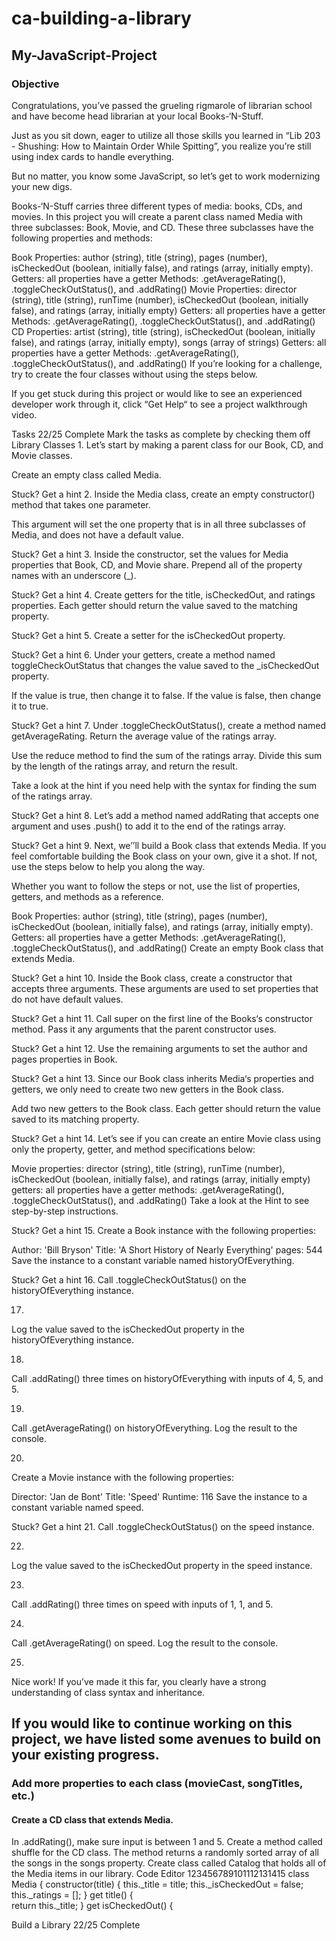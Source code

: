 # ca-building-a-library


## My-JavaScript-Project


### Objective


Congratulations, you’ve passed the grueling rigmarole of librarian school and have become head librarian at your local Books-‘N-Stuff.

Just as you sit down, eager to utilize all those skills you learned in “Lib 203 - Shushing: How to Maintain Order While Spitting”, you realize you’re still using index cards to handle everything.

But no matter, you know some JavaScript, so let’s get to work modernizing your new digs.

Books-‘N-Stuff carries three different types of media: books, CDs, and movies. In this project you will create a parent class named Media with three subclasses: Book, Movie, and CD. These three subclasses have the following properties and methods:

Book
Properties: author (string), title (string), pages (number), isCheckedOut (boolean, initially false), and ratings (array, initially empty).
Getters: all properties have a getter
Methods: .getAverageRating(), .toggleCheckOutStatus(), and .addRating()
Movie
Properties: director (string), title (string), runTime (number), isCheckedOut (boolean, initially false), and ratings (array, initially empty)
Getters: all properties have a getter
Methods: .getAverageRating(), .toggleCheckOutStatus(), and .addRating()
CD
Properties: artist (string), title (string), isCheckedOut (boolean, initially false), and ratings (array, initially empty), songs (array of strings)
Getters: all properties have a getter
Methods: .getAverageRating(), .toggleCheckOutStatus(), and .addRating()
If you’re looking for a challenge, try to create the four classes without using the steps below.

If you get stuck during this project or would like to see an experienced developer work through it, click “Get Help“ to see a project walkthrough video.

Tasks
22/25 Complete
Mark the tasks as complete by checking them off
Library Classes
1.
Let’s start by making a parent class for our Book, CD, and Movie classes.

Create an empty class called Media.


Stuck? Get a hint
2.
Inside the Media class, create an empty constructor() method that takes one parameter.

This argument will set the one property that is in all three subclasses of Media, and does not have a default value.


Stuck? Get a hint
3.
Inside the constructor, set the values for Media properties that Book, CD, and Movie share. Prepend all of the property names with an underscore (_).


Stuck? Get a hint
4.
Create getters for the title, isCheckedOut, and ratings properties. Each getter should return the value saved to the matching property.


Stuck? Get a hint
5.
Create a setter for the isCheckedOut property.


Stuck? Get a hint
6.
Under your getters, create a method named toggleCheckOutStatus that changes the value saved to the _isCheckedOut property.

If the value is true, then change it to false. If the value is false, then change it to true.


Stuck? Get a hint
7.
Under .toggleCheckOutStatus(), create a method named getAverageRating. Return the average value of the ratings array.

Use the reduce method to find the sum of the ratings array. Divide this sum by the length of the ratings array, and return the result.

Take a look at the hint if you need help with the syntax for finding the sum of the ratings array.


Stuck? Get a hint
8.
Let’s add a method named addRating that accepts one argument and uses .push() to add it to the end of the ratings array.


Stuck? Get a hint
9.
Next, we’’ll build a Book class that extends Media. If you feel comfortable building the Book class on your own, give it a shot. If not, use the steps below to help you along the way.

Whether you want to follow the steps or not, use the list of properties, getters, and methods as a reference.

Book
Properties: author (string), title (string), pages (number), isCheckedOut (boolean, initially false), and ratings (array, initially empty).
Getters: all properties have a getter
Methods: .getAverageRating(), .toggleCheckOutStatus(), and .addRating()
Create an empty Book class that extends Media.


Stuck? Get a hint
10.
Inside the Book class, create a constructor that accepts three arguments. These arguments are used to set properties that do not have default values.


Stuck? Get a hint
11.
Call super on the first line of the Books‘s constructor method. Pass it any arguments that the parent constructor uses.


Stuck? Get a hint
12.
Use the remaining arguments to set the author and pages properties in Book.


Stuck? Get a hint
13.
Since our Book class inherits Media‘s properties and getters, we only need to create two new getters in the Book class.

Add two new getters to the Book class. Each getter should return the value saved to its matching property.


Stuck? Get a hint
14.
Let’s see if you can create an entire Movie class using only the property, getter, and method specifications below:

Movie
properties: director (string), title (string), runTime (number), isCheckedOut (boolean, initially false), and ratings (array, initially empty)
getters: all properties have a getter
methods: .getAverageRating(), .toggleCheckOutStatus(), and .addRating()
Take a look at the Hint to see step-by-step instructions.


Stuck? Get a hint
15.
Create a Book instance with the following properties:

Author: 'Bill Bryson'
Title: 'A Short History of Nearly Everything'
pages: 544
Save the instance to a constant variable named historyOfEverything.


Stuck? Get a hint
16.
Call .toggleCheckOutStatus() on the historyOfEverything instance.

17.
Log the value saved to the isCheckedOut property in the historyOfEverything instance.

18.
Call .addRating() three times on historyOfEverything with inputs of 4, 5, and 5.

19.
Call .getAverageRating() on historyOfEverything. Log the result to the console.

20.
Create a Movie instance with the following properties:

Director: 'Jan de Bont'
Title: 'Speed'
Runtime: 116
Save the instance to a constant variable named speed.


Stuck? Get a hint
21.
Call .toggleCheckOutStatus() on the speed instance.

22.
Log the value saved to the isCheckedOut property in the speed instance.

23.
Call .addRating() three times on speed with inputs of 1, 1, and 5.

24.
Call .getAverageRating() on speed. Log the result to the console.

25.
Nice work! If you’ve made it this far, you clearly have a strong understanding of class syntax and inheritance.

## If you would like to continue working on this project, we have listed some avenues to build on your existing progress.

### Add more properties to each class (movieCast, songTitles, etc.)
#### Create a CD class that extends Media.
In .addRating(), make sure input is between 1 and 5.
Create a method called shuffle for the CD class. The method returns a randomly sorted array of all the songs in the songs property.
Create class called Catalog that holds all of the Media items in our library.
Code Editor
123456789101112131415
class Media {
constructor(title) {
  this._title = title;
  this._isCheckedOut = false;
  this._ratings = [];
  }
  get title() {   
   return this._title;
  }
  get isCheckedOut() {


 

Build a Library
22/25 Complete
